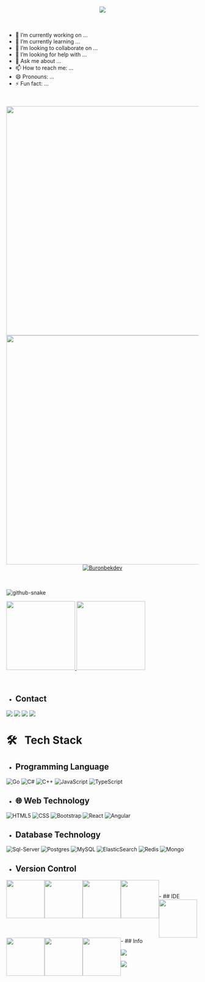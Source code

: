 <h1 align="center">
  <img src="https://readme-typing-svg.herokuapp.com/?font=Righteous&size=35&center=true&vCenter=true&width=500&height=70&duration=4000&lines=Hi+There+!+👋;+I'm+Rashidov+Azizbek+!;+I'm+Software+Engineer+!;+Azizbek+eng+zo'ri+😎" />
</h1>
<br>

- 🔭 I’m currently working on ...
- 🌱 I’m currently learning ...
- 👯 I’m looking to collaborate on ...
- 🤔 I’m looking for help with ...
- 💬 Ask me about ...
- 📫 How to reach me: ...
- 😄 Pronouns: ...
- ⚡ Fun fact: ...

<br>
<p align="center">
  <img style="float:left" src="https://gidigi.com/cdn/love.gif" width="800" height="600"/><br>
   <img style="float:left" src="https://user-images.githubusercontent.com/89845641/220167426-0c5f630e-6d56-4617-9775-71c2bd025b4f.gif" width="800" height="600"/>
</p>
<br>
<p> 
<p align="center"> <a href="https://github.com/ryo-ma/github-profile-trophy"><img src="https://github-profile-trophy.vercel.app/?username=Buronbekdev" alt="Buronbekdev" /></a> </p>
</p>
<br>

<br>
<picture>
<source media="(prefers-color-scheme: dark)" srcset="https://github.com/vic1707/vic1707/blob/output/github-snake-dark.svg" >
<source media="(prefers-color-scheme: light)" srcset="https://github.com/vic1707/vic1707/blob/output/github-snake.svg">
<img alt="github-snake" src="https://github.com/vic1707/vic1707/blob/output/github-snake.svg">
</picture>

<br>

<p>
<a href="https://coderstats.net/github/#Dentrax">
  <img height="180em" src="https://github-readme-stats-eight-theta.vercel.app/api?username=buronbekdev&show_icons=true&theme=algolia&include_all_commits=true&count_private=true&line_height=26"/>
  <img height="180em" src="https://github-readme-stats-eight-theta.vercel.app/api/top-langs/?username=buronbekdev&layout=compact&langs_count=8&theme=algolia&line_height=26"/>
</a>
</p> </br>



- ## Contact &nbsp;
<div> 
<a href="https://www.linkedin.com/in/bo-ron-bo-riyev-045b02223/" target="_blank"><img src="https://img.shields.io/badge/-LinkedIn-%230077B5?style=for-the-badge&logo=linkedin&logoColor=white" target="_blank"></a> 
<a href="https://www.instagram.com/buronbek_dev" target="_blank"><img src="https://img.shields.io/badge/-Instagram-%23E4405F?style=for-the-badge&logo=instagram&logoColor=white" target="_blank"></a>
<a href = "mailto:Buronbek33@gmail.com"><img src="https://img.shields.io/badge/-Gmail-%23E4400F?style=for-the-badge&logo=gmail&logoColor=white" target="_blank"></a>
<a href = "https://t.me/Kevin_dev_02"><img src="https://img.shields.io/badge/-Telegram-%230077B5?style=for-the-badge&logo=telegram&logoColor=white"    target="_blank"></a>

# 🛠 &nbsp; Tech Stack

- ##  Programming Language &nbsp;
![Go](https://img.icons8.com/color/2x/golang.png)
![C#](https://img.icons8.com/color/2x/c-sharp-logo-2.png)
![C++](https://img.icons8.com/color/2x/c-plus-plus-logo.png)
![JavaScript](https://img.icons8.com/fluency/2x/javascript.png)
![TypeScript](https://img.icons8.com/fluency/2x/typescript--v2.png)
-  ## 🌐 Web Technology &nbsp;
![HTML5](https://img.icons8.com/color/2x/html-5.png)
![CSS](https://img.icons8.com/fluency/2x/css3.png)
![Bootstrap](https://img.icons8.com/color/2x/bootstrap.png)
![React](https://img.icons8.com/color/2x/react-native.png)
![Angular](https://img.icons8.com/color/2x/angularjs.png)
- ##  Database Technology &nbsp;
![Sql-Server](https://img.icons8.com/color/2x/microsoft-sql-server.png)
![Postgres](https://img.icons8.com/color/2x/postgreesql.png)
![MySQL](https://img.icons8.com/color/2x/mysql-logo.png)
![ElasticSearch](https://img.icons8.com/color/2x/elasticsearch.png)
![Redis](https://img.icons8.com/color/2x/redis.png)
![Mongo](https://img.icons8.com/color/2x/mongodb.png)
- ##  Version Control &nbsp;
<img style="float:left"  src="https://img.icons8.com/color/2x/git.png" width="100" height="100"/>  
<img style="float:left"  src="https://img.icons8.com/nolan/2x/github.png" width="100" height="100"/>
<img style="float:left"  src="https://img.icons8.com/color/2x/gitlab.png" width="100" height="100"/>
<img style="float:left"  src="https://img.icons8.com/color/2x/bitbucket.png" width="100" height="100"/>  </br></br>
- ##  IDE  &nbsp;
<img style="float:left"  src="https://img.icons8.com/fluency/2x/visual-studio.png" width="100" height="100"/>  
<img style="float:left"  src="https://img.icons8.com/color/2x/visual-studio-code-2019.png" width="100" height="100"/>
<img style="float:left"  src="https://www.alternatifle.com/wp-content/uploads/2020/01/5e27cfead28a0.png" width="100" height="100"/>
<img style="float:left"  src="https://www.alternatifle.com/wp-content/uploads/2020/11/5fab82a49fa1b.png" width="100" height="100"/>  </br></br>
- ## Info &nbsp;

![](./profile-green-animate.svg)


![](https://github.com/Buronbekdev/Buronbekdev/blob/output/github-contribution-grid-snake.svg)


<!--
**Buronbek/Buronbek** is a ✨ _special_ ✨ repository because its `README.md` (this file) appears on your GitHub profile.

Here are some ideas to get you started:

- 🔭 I’m currently working on ...
- 🌱 I’m currently learning ...
- 👯 I’m looking to collaborate on ...
- 🤔 I’m looking for help with ...
- 💬 Ask me about ...
- 📫 How to reach me: ...
- 😄 Pronouns: ...
- ⚡ Fun fact: ...
-->


<!--
**Buronbekdev/Buronbekdev** is a ✨ _special_ ✨ repository because its `README.md` (this file) appears on your GitHub profile.

Here are some ideas to get you started:

- 🔭 I’m currently working on ...
- 🌱 I’m currently learning ...
- 👯 I’m looking to collaborate on ...
- 🤔 I’m looking for help with ...
- 💬 Ask me about ...
- 📫 How to reach me: ...
- 😄 Pronouns: ...
- ⚡ Fun fact: ...
-->
<!--
**kevindevelop1r/kevindevelop1r** is a ✨ _special_ ✨ repository because its `README.md` (this file) appears on your GitHub profile.

Here are some ideas to get you started:

- 🔭 I’m currently working on ...
- 🌱 I’m currently learning ...
- 👯 I’m looking to collaborate on ...
- 🤔 I’m looking for help with ...
- 💬 Ask me about ...
- 📫 How to reach me: ...
- 😄 Pronouns: ...
- ⚡ Fun fact: ...
-->
